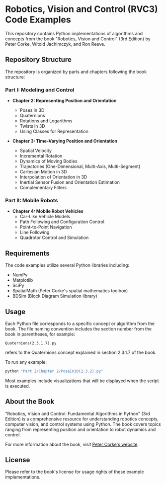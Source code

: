 # Robotics, Vision and Control (RVC3) Code Examples

This repository contains Python implementations of algorithms and concepts from the book "Robotics, Vision and Control" (3rd Edition) by Peter Corke, Witold Jachimczyk, and Ron Reeve.

## Repository Structure

The repository is organized by parts and chapters following the book structure:

### Part I: Modeling and Control
- **Chapter 2: Representing Position and Orientation**
  - Poses in 3D
  - Quaternions
  - Rotations and Logarithms
  - Twists in 3D
  - Using Classes for Representation

- **Chapter 3: Time-Varying Position and Orientation**
  - Spatial Velocity
  - Incremental Rotation
  - Dynamics of Moving Bodies
  - Trajectories (One-Dimensional, Multi-Axis, Multi-Segment)
  - Cartesian Motion in 3D
  - Interpolation of Orientation in 3D
  - Inertial Sensor Fusion and Orientation Estimation
  - Complementary Filters

### Part II: Mobile Robots
- **Chapter 4: Mobile Robot Vehicles**
  - Car-Like Vehicle Models
  - Path Following and Configuration Control
  - Point-to-Point Navigation
  - Line Following
  - Quadrotor Control and Simulation

## Requirements

The code examples utilize several Python libraries including:

- NumPy
- Matplotlib
- SciPy
- SpatialMath (Peter Corke's spatial mathematics toolbox)
- BDSim (Block Diagram Simulation library)

## Usage

Each Python file corresponds to a specific concept or algorithm from the book. The file naming convention includes the section number from the book in parentheses, for example:

```
Quaternions(2.3.1.7).py
```

refers to the Quaternions concept explained in section 2.3.1.7 of the book.

To run any example:

```bash
python "Part I/Chapter 2/PoseIn3D(2.3.2).py"
```

Most examples include visualizations that will be displayed when the script is executed.

## About the Book

"Robotics, Vision and Control: Fundamental Algorithms in Python" (3rd Edition) is a comprehensive resource for understanding robotics concepts, computer vision, and control systems using Python. The book covers topics ranging from representing position and orientation to robot dynamics and control.

For more information about the book, visit [Peter Corke's website](https://petercorke.com/rvc/).

## License

Please refer to the book's license for usage rights of these example implementations.
